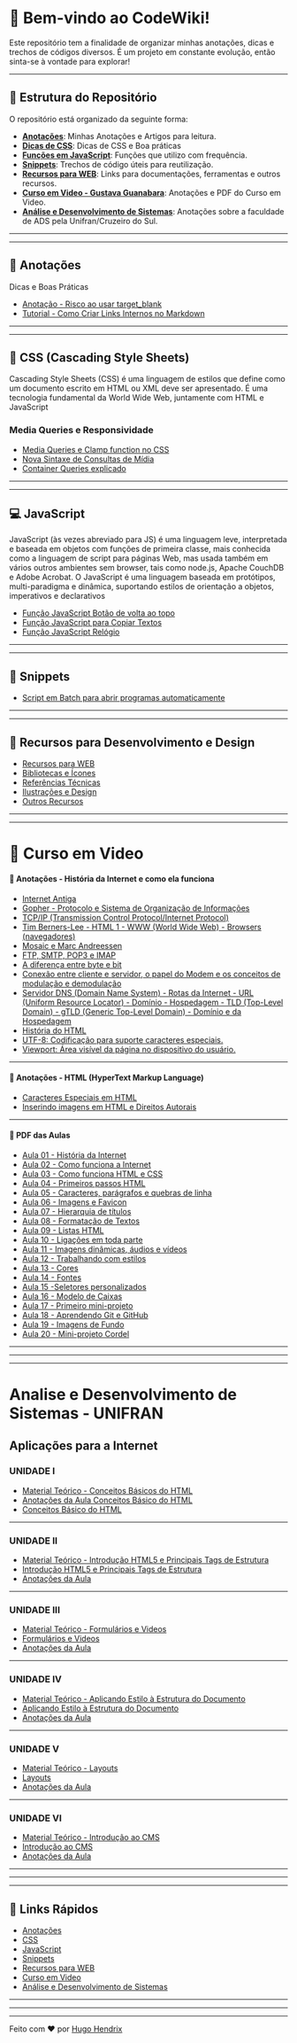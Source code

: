 # 📘 Bem-vindo ao **CodeWiki**!

Este repositório tem a finalidade de organizar minhas anotações, dicas e trechos de códigos diversos. É um projeto em constante evolução, então sinta-se à vontade para explorar!

---

## 📂 Estrutura do Repositório

O repositório está organizado da seguinte forma:

- **[Anotações](#-anotações)**: Minhas Anotações e Artigos para leitura.
- **[Dicas de CSS](#-css-cascading-style-sheets)**: Dicas de CSS e Boa práticas
- **[Funções em JavaScript](#-javascript)**: Funções que utilizo com frequência.
- **[Snippets](#-snippets)**: Trechos de código úteis para reutilização.
- **[Recursos para WEB](#-recursos-para-desenvolvimento-e-design)**: Links para documentações, ferramentas e outros recursos.
- **[Curso em Video - Gustava Guanabara](#-curso-em-video)**: Anotações e PDF do Curso em Video.
- **[Análise e Desenvolvimento de Sistemas](#-analise-e-desenvolvimento-de-sistemas---unifran)**: Anotações sobre a faculdade de ADS pela Unifran/Cruzeiro do Sul.

---

---

## 📝 Anotações

Dicas e Boas Práticas

- [Anotação - Risco ao usar target_blank](Anotações/problemas-target-blank.md)
- [Tutorial - Como Criar Links Internos no Markdown](Anotações/criando-links-com-markdown.md)

---

---

## 🎨 CSS (Cascading Style Sheets)

Cascading Style Sheets (CSS) é uma linguagem de estilos que define como um documento escrito em HTML ou XML deve ser apresentado. É uma tecnologia fundamental da World Wide Web, juntamente com HTML e JavaScript

### Media Queries e Responsividade

- [Media Queries e Clamp function no CSS](CSS/media-queries-e-clamp-function-css.md)
- [Nova Sintaxe de Consultas de Mídia](CSS/nova-sintaxe-media-queries.md)
- [Container Queries explicado](CSS/container-queries.md)

---

---

## 💻 JavaScript

JavaScript (às vezes abreviado para JS) é uma linguagem leve, interpretada e baseada em objetos com funções de primeira classe, mais conhecida como a linguagem de script para páginas Web, mas usada também em vários outros ambientes sem browser, tais como node.js, Apache CouchDB e Adobe Acrobat. O JavaScript é uma linguagem baseada em protótipos, multi-paradigma e dinâmica, suportando estilos de orientação a objetos, imperativos e declarativos

- [Função JavaScript Botão de volta ao topo](Snippets/btn-volta-ao-topo.md)
- [Função JavaScript para Copiar Textos](Snippets/copiar-texto.md)
- [Função JavaScript Relógio](Snippets/relogio.md)

---

---

## 🚩 Snippets

- [Script em Batch para abrir programas automaticamente](Snippets/turn-on.md)

---

---

## 📌 Recursos para Desenvolvimento e Design

- [Recursos para WEB](Recursos-Web/recursos-web.md)
- [Bibliotecas e Ícones](Recursos-Web/icones.md)
- [Referências Técnicas](Recursos-Web/referencia-tecnica.md)
- [Ilustrações e Design](Recursos-Web/ilustracoes-designs.md)
- [Outros Recursos](Recursos-Web/outros.md)

---

---

# 🖖 Curso em Video

#### 📝 Anotações - História da Internet e como ela funciona

- [Internet Antiga](Curso-em-Video/internet-antiga.md)
- [Gopher - Protocolo e Sistema de Organização de Informações](Curso-em-Video/gopher.md)
- [TCP/IP (Transmission Control Protocol/Internet Protocol)](Curso-em-Video/protocolos.md)
- [Tim Berners-Lee - HTML 1 - WWW (World Wide Web) - Browsers (navegadores)](Curso-em-Video/tim-html-www-browser.md)
- [Mosaic e Marc Andreessen](Curso-em-Video/mosaic.md)
- [FTP, SMTP, POP3 e IMAP](Curso-em-Video/ftp-smtp-pop3-imap.md)
- [A diferença entre byte e bit](Curso-em-Video/bits-bytes.md)
- [Conexão entre cliente e servidor, o papel do Modem e os conceitos de modulação e demodulação](Curso-em-Video/cliente-servidor.md)
- [Servidor DNS (Domain Name System) - Rotas da Internet - URL (Uniform Resource Locator) - Domínio - Hospedagem - TLD (Top-Level Domain) - gTLD (Generic Top-Level Domain) - Domínio e da Hospedagem](Curso-em-Video/servidor-dns.md)
- [História do HTML](Curso-em-Video/historia-html.md)
- [UTF-8: Codificação para suporte caracteres especiais.](Curso-em-Video/utf8.md)
- [Viewport: Área visível da página no dispositivo do usuário.](Curso-em-Video/viewport.md)

---

#### 📝 Anotações - HTML (HyperText Markup Language)

- [Caracteres Especiais em HTML](Curso-em-Video/emojis-caracteres-especiais.md)
- [Inserindo imagens em HTML e Direitos Autorais](Curso-em-Video/imagens-dicas.md)

---

#### 📖 PDF das Aulas

- [Aula 01 - História da Internet](Curso-em-Video/curso-em-video-aulas-em-pdf/01.pdf)
- [Aula 02 - Como funciona a Internet](Curso-em-Video/curso-em-video-aulas-em-pdf/02.pdf)
- [Aula 03 - Como funciona HTML e CSS](Curso-em-Video/curso-em-video-aulas-em-pdf/03.pdf)
- [Aula 04 - Primeiros passos HTML](Curso-em-Video/curso-em-video-aulas-em-pdf/04.pdf)
- [Aula 05 - Caracteres, parágrafos e quebras de linha](Curso-em-Video/curso-em-video-aulas-em-pdf/05.pdf)
- [Aula 06 - Imagens e Favicon](Curso-em-Video/curso-em-video-aulas-em-pdf/06.pdf)
- [Aula 07 - Hierarquia de títulos](Curso-em-Video/curso-em-video-aulas-em-pdf/07.pdf)
- [Aula 08 - Formatação de Textos](Curso-em-Video/curso-em-video-aulas-em-pdf/08.pdf)
- [Aula 09 - Listas HTML](Curso-em-Video/curso-em-video-aulas-em-pdf/09.pdf)
- [Aula 10 - Ligações em toda parte](Curso-em-Video/curso-em-video-aulas-em-pdf/10.pdf)
- [Aula 11 - Imagens dinâmicas, áudios e vídeos](Curso-em-Video/curso-em-video-aulas-em-pdf/11.pdf)
- [Aula 12 - Trabalhando com estilos](Curso-em-Video/curso-em-video-aulas-em-pdf/12.pdf)
- [Aula 13 - Cores](Curso-em-Video/curso-em-video-aulas-em-pdf/13.pdf)
- [Aula 14 - Fontes](Curso-em-Video/curso-em-video-aulas-em-pdf/14.pdf)
- [Aula 15 -Seletores personalizados](Curso-em-Video/curso-em-video-aulas-em-pdf/15.pdf)
- [Aula 16 - Modelo de Caixas](Curso-em-Video/curso-em-video-aulas-em-pdf/16.pdf)
- [Aula 17 - Primeiro mini-projeto](Curso-em-Video/curso-em-video-aulas-em-pdf/17.pdf)
- [Aula 18 - Aprendendo Git e GitHub](Curso-em-Video/curso-em-video-aulas-em-pdf/18.pdf)
- [Aula 19 - Imagens de Fundo](Curso-em-Video/curso-em-video-aulas-em-pdf/19.pdf)
- [Aula 20 - Mini-projeto Cordel](Curso-em-Video/curso-em-video-aulas-em-pdf/20.pdf)

---

---

---

# Analise e Desenvolvimento de Sistemas - UNIFRAN

## Aplicações para a Internet

### UNIDADE I

- [Material Teórico - Conceitos Básicos do HTML](ADS-Unifran/Aplicações-para-a-Internet/UNIDADE-I/I-Teorico.pdf)
- [Anotações da Aula Conceitos Básico do HTML](ADS-Unifran/Aplicações-para-a-Internet/UNIDADE-I/UNIDADE-I-Anotações-da-aula.md)
- [Conceitos Básico do HTML](ADS-Unifran/Aplicações-para-a-Internet/UNIDADE-I/UNIDADE-I-Conceitos-Básicos-do-HTML.md)

---

### UNIDADE II

- [Material Teórico - Introdução HTML5 e Principais Tags de Estrutura](ADS-Unifran/Aplicações-para-a-Internet/UNIDADE-II/II-Teorico.pdf)
- [Introdução HTML5 e Principais Tags de Estrutura](ADS-Unifran/Aplicações-para-a-Internet/UNIDADE-II/UNIDADE-II-Introdução-HTML5-e-Principais-Tags-de-Estrutura.md)
- [Anotações da Aula](ADS-Unifran/Aplicações-para-a-Internet/UNIDADE-II/UNIDADE-II-Anotações.md)

---

### UNIDADE III

- [Material Teórico - Formulários e Videos](ADS-Unifran/Aplicações-para-a-Internet/UNIDADE-III/III_Teorico.pdf)
- [Formulários e Videos](ADS-Unifran/Aplicações-para-a-Internet/UNIDADE-III/UNIDADE-III-Formulários-e-Vídeos.md)
- [Anotações da Aula](ADS-Unifran/Aplicações-para-a-Internet/UNIDADE-III/UNIDADE-III-Anotações.md)

---

### UNIDADE IV

- [Material Teórico - Aplicando Estilo à Estrutura do Documento](ADS-Unifran/Aplicações-para-a-Internet/UNIDADE-IV/IV_teorico.pdf)
- [Aplicando Estilo à Estrutura do Documento](ADS-Unifran/Aplicações-para-a-Internet/UNIDADE-IV/UNIDADE-IV-Aplicando-Estilo-à-Estrutura-do-Documento.md)
- [Anotações da Aula](ADS-Unifran/Aplicações-para-a-Internet/UNIDADE-IV/UNIDADE-IV-Anotações.md)

---

### UNIDADE V

- [Material Teórico - Layouts](ADS-Unifran/Aplicações-para-a-Internet/UNIDADE-V/V_Teorico.pdf)
- [Layouts](ADS-Unifran/Aplicações-para-a-Internet/UNIDADE-V/UNIDADE-V-Layouts.md)
- [Anotações da Aula](ADS-Unifran/Aplicações-para-a-Internet/UNIDADE-V/UNIDADE-V-Anotações.md)

---

### UNIDADE VI

- [Material Teórico - Introdução ao CMS](ADS-Unifran/Aplicações-para-a-Internet/UNIDADE-VI/VI_Teorico.pdf)
- [Introdução ao CMS](ADS-Unifran/Aplicações-para-a-Internet/UNIDADE-VI/UNIDADE-VI-Introdução-CMS.md)
- [Anotações da Aula](ADS-Unifran/Aplicações-para-a-Internet/UNIDADE-VI/UNIDADE-VI-Anotações.md)

---

---

---

## 🔗 Links Rápidos

- [Anotações](#-anotações)
- [CSS](#-css-cascading-style-sheets)
- [JavaScript](#-javascript)
- [Snippets](#-snippets)
- [Recursos para WEB](#-recursos-para-desenvolvimento-e-design)
- [Curso em Video](#-curso-em-video)
- [Análise e Desenvolvimento de Sistemas](#-analise-e-desenvolvimento-de-sistemas---unifran)

---

---

---

Feito com ❤️ por [Hugo Hendrix](https://github.com/HugoHendrix)
